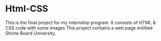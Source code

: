 # Html-CSS
This is the final project for my internship program. 
It consists of HTML & CSS code with some images
This project contains a web page entitled Shrine Board University.
